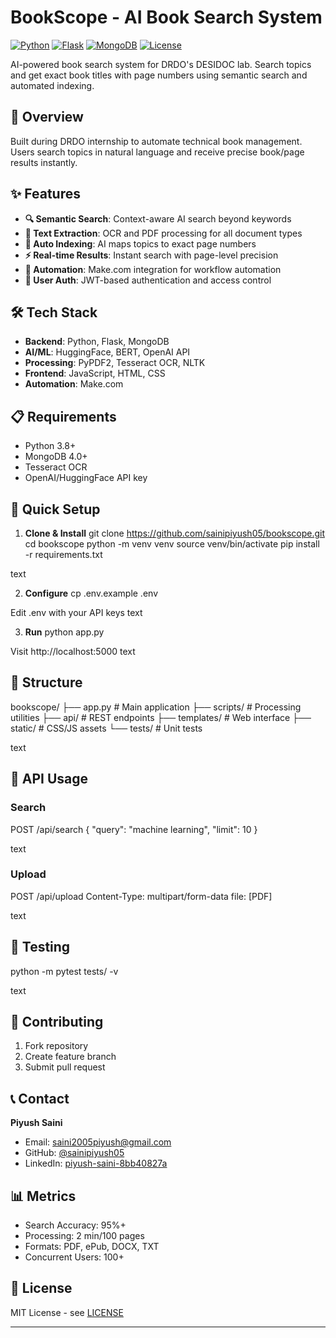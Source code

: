 # BookScope - AI Book Search System

[![Python](https://img.shields.io/badge/Python-3.8+-blue.svg)](https://www.python.org/)
[![Flask](https://img.shields.io/badge/Flask-2.0+-green.svg)](https://flask.palletsprojects.com/)
[![MongoDB](https://img.shields.io/badge/MongoDB-4.0+-brightgreen.svg)](https://www.mongodb.com/)
[![License](https://img.shields.io/badge/License-MIT-yellow.svg)](LICENSE)

AI-powered book search system for DRDO's DESIDOC lab. Search topics and get exact book titles with page numbers using semantic search and automated indexing.

## 🎯 Overview

Built during DRDO internship to automate technical book management. Users search topics in natural language and receive precise book/page results instantly.

## ✨ Features

- **🔍 Semantic Search**: Context-aware AI search beyond keywords
- **📄 Text Extraction**: OCR and PDF processing for all document types
- **🤖 Auto Indexing**: AI maps topics to exact page numbers
- **⚡ Real-time Results**: Instant search with page-level precision
- **🔄 Automation**: Make.com integration for workflow automation
- **👥 User Auth**: JWT-based authentication and access control

## 🛠️ Tech Stack

- **Backend**: Python, Flask, MongoDB
- **AI/ML**: HuggingFace, BERT, OpenAI API
- **Processing**: PyPDF2, Tesseract OCR, NLTK
- **Frontend**: JavaScript, HTML, CSS
- **Automation**: Make.com

## 📋 Requirements

- Python 3.8+
- MongoDB 4.0+
- Tesseract OCR
- OpenAI/HuggingFace API key

## 🚀 Quick Setup

1. **Clone & Install**
git clone https://github.com/sainipiyush05/bookscope.git
cd bookscope
python -m venv venv
source venv/bin/activate
pip install -r requirements.txt

text

2. **Configure**
cp .env.example .env

Edit .env with your API keys
text

3. **Run**
python app.py

Visit http://localhost:5000
text

## 📁 Structure

bookscope/
├── app.py # Main application
├── scripts/ # Processing utilities
├── api/ # REST endpoints
├── templates/ # Web interface
├── static/ # CSS/JS assets
└── tests/ # Unit tests

text

## 🔧 API Usage

### Search
POST /api/search
{
"query": "machine learning",
"limit": 10
}

text

### Upload
POST /api/upload
Content-Type: multipart/form-data
file: [PDF]

text

## 🧪 Testing

python -m pytest tests/ -v

text


## 🤝 Contributing

1. Fork repository
2. Create feature branch
3. Submit pull request

## 📞 Contact

**Piyush Saini**
- Email: saini2005piyush@gmail.com
- GitHub: [@sainipiyush05](https://github.com/sainipiyush05)
- LinkedIn: [piyush-saini-8bb40827a](https://www.linkedin.com/in/piyush-saini-8bb40827a/)

## 📊 Metrics

- Search Accuracy: 95%+
- Processing: 2 min/100 pages
- Formats: PDF, ePub, DOCX, TXT
- Concurrent Users: 100+

## 📄 License

MIT License - see [LICENSE](LICENSE)

---

